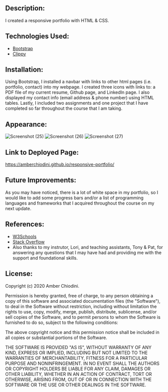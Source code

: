 ## Description: 
I created a responsive portfolio with HTML & CSS. 

## Technologies Used: 
* [Bootstrap](https://getbootstrap.com/)
* [Clippy](https://bennettfeely.com/clippy/)

## Installation: 
Using Bootstrap, I installed a navbar with links to other html pages (i.e. portfolio, contact) into my webpage. I created three icons with links to: a PDF file of my current resume, Github page, and LinkedIn page. I also displayed my contact info (email address & phone number) using HTML tables. Lastly, I included two assignments and one project that I have completed so far throughout the course that I am taking. 

## Appearance:
![Screenshot (25)](https://user-images.githubusercontent.com/69092983/99879046-65bc5c80-2bcf-11eb-802d-12e58b6c9728.png)
![Screenshot (26)](https://user-images.githubusercontent.com/69092983/99879047-6654f300-2bcf-11eb-8b40-0791bd57d6a9.png)
![Screenshot (27)](https://user-images.githubusercontent.com/69092983/99879049-66ed8980-2bcf-11eb-8d82-d2a6f8576aea.png)

## Link to Deployed Page:
https://amberchiodini.github.io/responsive-portfolio/

## Future Improvements:
As you may have noticed, there is a lot of white space in my portfolio, so I would like to add some progress bars and/or a list of programming languages and frameworks that I acquired throughout the course on my next update. 

## References: 
* [W3Schools](https://www.w3schools.com/)
* [Stack Overflow](https://stackoverflow.com/)
* Also thanks to my instrutor, Lori, and teaching assistants, Tony & Pat, for answering any questions that I may have had and providing me with the support and foundational skills.

## License:
Copyright (c) 2020 Amber Chiodini.

Permission is hereby granted, free of charge, to any person obtaining a copy
of this software and associated documentation files (the "Software"), to deal
in the Software without restriction, including without limitation the rights
to use, copy, modify, merge, publish, distribute, sublicense, and/or sell
copies of the Software, and to permit persons to whom the Software is
furnished to do so, subject to the following conditions:

The above copyright notice and this permission notice shall be included in all
copies or substantial portions of the Software.

THE SOFTWARE IS PROVIDED "AS IS", WITHOUT WARRANTY OF ANY KIND, EXPRESS OR
IMPLIED, INCLUDING BUT NOT LIMITED TO THE WARRANTIES OF MERCHANTABILITY,
FITNESS FOR A PARTICULAR PURPOSE AND NONINFRINGEMENT. IN NO EVENT SHALL THE
AUTHORS OR COPYRIGHT HOLDERS BE LIABLE FOR ANY CLAIM, DAMAGES OR OTHER
LIABILITY, WHETHER IN AN ACTION OF CONTRACT, TORT OR OTHERWISE, ARISING FROM,
OUT OF OR IN CONNECTION WITH THE SOFTWARE OR THE USE OR OTHER DEALINGS IN THE
SOFTWARE.
